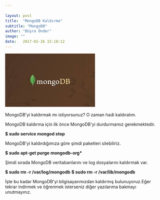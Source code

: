 ```yaml
---

layout: post
title:  "MongoDB Kaldırma"
subtitle: "MongoDB"
author: "Büşra Önder"
image: ""
date:   2017-02-26 15:10:12
---
```




<img src="/img/mongodb4.jpeg">

MongoDB'yi kaldırmak mı istiyorsunuz? O zaman hadi kaldıralım.

MongoDB kaldırma için ilk önce MongoDB'yi durdurmamız gerekmektedir.

<b> $ sudo service mongod stop </b>

MongoDB'yi kaldırdığımıza göre şimdi paketleri silebiliriz.

<b>$ sudo apt-get purge mongodb-org*</b>

Şimdi sırada MongoDB veritabanlarını ve log dosyalarını kaldırmak var.

<b>$ sudo rm -r /var/log/mongodb</b>
<b> $ sudo rm -r /var/lib/mongodb</b>

İşte bu kadar MongoDB'yi bilgisayarımızdan kaldırmış bulunuyoruz.Eğer tekrar indirmek ve öğrenmek  isterseniz diğer yazılarıma bakmayı unutmayınız.


	